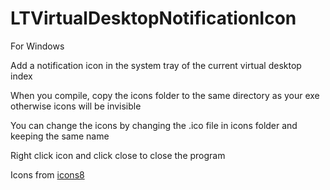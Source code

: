 # LTVirtualDesktopNotificationIcon
For Windows

Add a notification icon in the system tray of the current virtual desktop index

When you compile, copy the icons folder to the same directory as your exe otherwise icons will be invisible

You can change the icons by changing the .ico file in icons folder and keeping the same name

Right click icon and click close to close the program

Icons from [icons8](https://icons8.com/)
